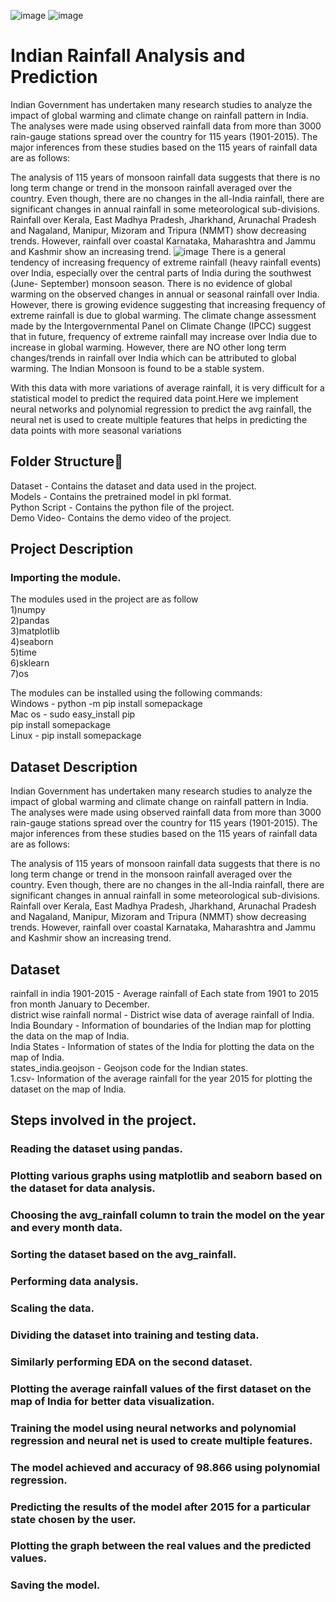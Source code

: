 ![image](https://user-images.githubusercontent.com/90418655/209568809-53613ff4-db02-4903-bafa-eac3bb0f271f.png)
![image](https://user-images.githubusercontent.com/90418655/209568834-621b63c3-882e-4dc8-a0c7-c756c6d7e102.png)
# Indian Rainfall Analysis and Prediction
Indian Government has undertaken many research studies to analyze the impact of global warming and climate change on rainfall pattern in India. The analyses were made using observed rainfall data from more than 3000 rain-gauge stations spread over the country for 115 years (1901-2015). The major inferences from these studies based on the 115 years of rainfall data are as follows:

The analysis of 115 years of monsoon rainfall data suggests that there is no long term change or trend in the monsoon rainfall averaged over the country. Even though, there are no changes in the all-India rainfall, there are significant changes in annual rainfall in some meteorological sub-divisions. Rainfall over Kerala, East Madhya Pradesh, Jharkhand, Arunachal Pradesh and Nagaland, Manipur, Mizoram and Tripura (NMMT) show decreasing trends. However, rainfall over coastal Karnataka, Maharashtra and Jammu and Kashmir show an increasing trend.
![image](https://user-images.githubusercontent.com/90418655/209570398-8c21cc8f-3ddd-4d78-b896-81b5e75c14c6.png)
There is a general tendency of increasing frequency of extreme rainfall (heavy rainfall events) over India, especially over the central parts of India during the southwest (June- September) monsoon season. There is no evidence of global warming on the observed changes in annual or seasonal rainfall over India. However, there is growing evidence suggesting that increasing frequency of extreme rainfall is due to global warming. The climate change assessment made by the Intergovernmental Panel on Climate Change (IPCC) suggest that in future, frequency of extreme rainfall may increase over India due to increase in global warming. However, there are NO other long term changes/trends in rainfall over India which can be attributed to global warming. The Indian Monsoon is found to be a stable system.

With this data with more variations of average rainfall, it is very difficult for a statistical model to predict the required data point.Here we implement neural networks and polynomial regression to predict the avg rainfall, the neural net is used to create multiple features that helps in predicting the data points with more seasonal variations

## Folder Structure📁
Dataset - Contains the dataset and data used in the project.<br>
Models - Contains the pretrained model in pkl format.<br>
Python Script - Contains the python file of the project.<br>
Demo Video- Contains the demo video of the project.<br>

## Project Description
### Importing the module.
The modules used in the project are as follow<br>
1)numpy<br>
2)pandas<br>
3)matplotlib<br>
4)seaborn<br>
5)time<br>
6)sklearn<br>
7)os<br>

The modules can be installed using the following commands:<br>
Windows - python -m pip install somepackage<br>
Mac os - sudo easy_install pip<br>
         pip install somepackage<br>
Linux - pip install somepackage<br>

## Dataset Description
Indian Government has undertaken many research studies to analyze the impact of global warming and climate change on rainfall pattern in India. The analyses were made using observed rainfall data from more than 3000 rain-gauge stations spread over the country for 115 years (1901-2015). The major inferences from these studies based on the 115 years of rainfall data are as follows:

The analysis of 115 years of monsoon rainfall data suggests that there is no long term change or trend in the monsoon rainfall averaged over the country. Even though, there are no changes in the all-India rainfall, there are significant changes in annual rainfall in some meteorological sub-divisions. Rainfall over Kerala, East Madhya Pradesh, Jharkhand, Arunachal Pradesh and Nagaland, Manipur, Mizoram and Tripura (NMMT) show decreasing trends. However, rainfall over coastal Karnataka, Maharashtra and Jammu and Kashmir show an increasing trend.

## Dataset

rainfall in india 1901-2015 - Average rainfall of Each state from 1901 to 2015 fron month January to December.<br>
district wise rainfall normal - District wise data of average rainfall of India.<br>
India Boundary - Information of boundaries of the Indian map for plotting the data on the map of India.<br>
India States - Information of states of the India for plotting the data on the map of India.<br>
states_india.geojson - Geojson code for the Indian states.<br>
1.csv- Information of the average rainfall for the year 2015 for plotting the dataset on the map of India.<br>

## Steps involved in the project.<br>

### Reading the dataset using pandas.<br>

### Plotting various graphs using matplotlib and seaborn based on the dataset for data analysis.<br>

### Choosing the avg_rainfall column to train the model on the year and every month data.

### Sorting the dataset based on the avg_rainfall.<br>

### Performing data analysis.<br>

### Scaling the data.<br>

### Dividing the dataset into training and testing data.<br>

### Similarly performing EDA on the second dataset.<br>

### Plotting the average rainfall values of the first dataset on the map of India for better data visualization.<br>

### Training the model using neural networks and polynomial regression and neural net is used to create multiple features.<br>

### The model achieved and accuracy of 98.866 using polynomial regression.<br>

### Predicting the results of the model after 2015 for a particular state chosen by the user.<br>

### Plotting the graph between the real values and the predicted values.<br>

### Saving the model.
